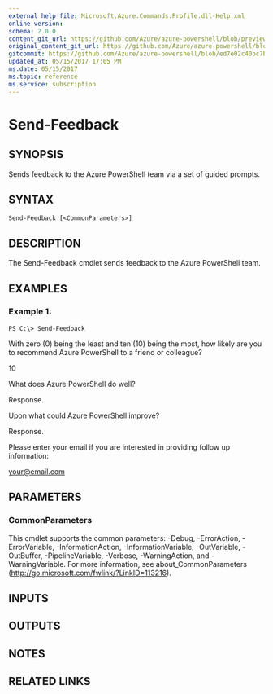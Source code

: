```yaml
---
external help file: Microsoft.Azure.Commands.Profile.dll-Help.xml
online version:
schema: 2.0.0
content_git_url: https://github.com/Azure/azure-powershell/blob/preview/src/ResourceManager/Profile/Commands.Profile/help/Send-Feedback.md
original_content_git_url: https://github.com/Azure/azure-powershell/blob/preview/src/ResourceManager/Profile/Commands.Profile/help/Send-Feedback.md
gitcommit: https://github.com/Azure/azure-powershell/blob/ed7e02c40bc7b387c6e412cb79fe234ba6da2e04
updated_at: 05/15/2017 17:05 PM
ms.date: 05/15/2017
ms.topic: reference
ms.service: subscription
---
```


# Send-Feedback

## SYNOPSIS
Sends feedback to the Azure PowerShell team via a set of guided prompts.

## SYNTAX

```
Send-Feedback [<CommonParameters>]
```

## DESCRIPTION
The Send-Feedback cmdlet sends feedback to the Azure PowerShell team.

## EXAMPLES
### Example 1:
```
PS C:\> Send-Feedback
```
With zero (0) being the least and ten (10) being the most, how likely are you to recommend Azure PowerShell to a friend or colleague?

10

What does Azure PowerShell do well?

Response.

Upon what could Azure PowerShell improve?

Response.

Please enter your email if you are interested in providing follow up information:

your@email.com


## PARAMETERS

### CommonParameters
This cmdlet supports the common parameters: -Debug, -ErrorAction, -ErrorVariable, -InformationAction, -InformationVariable, -OutVariable, -OutBuffer, -PipelineVariable, -Verbose, -WarningAction, and -WarningVariable. For more information, see about_CommonParameters (http://go.microsoft.com/fwlink/?LinkID=113216).

## INPUTS

## OUTPUTS

## NOTES

## RELATED LINKS


